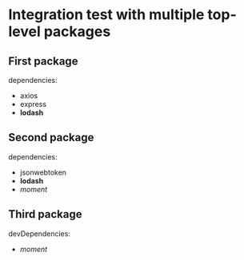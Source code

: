 # Integration test with multiple top-level packages

## First package

dependencies:

- axios
- express
- **lodash**

## Second package

dependencies:

- jsonwebtoken
- **lodash**
- _moment_

## Third package

devDependencies:

- _moment_
